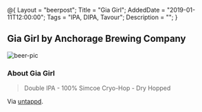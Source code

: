 @{ 
 Layout = "beerpost"; 
 Title = "Gia Girl"; 
 AddedDate = "2019-01-11T12:00:00"; 
 Tags = "IPA, DIPA, Tavour"; 
 Description = ""; 
 } 
 

## Gia Girl by Anchorage Brewing Company

![beer-pic]

### About Gia Girl

> Double IPA - 100% Simcoe Cryo-Hop - Dry Hopped

Via [untappd][untappd-url].

[untappd-url]: <https://untappd.com/b/anchorage-brewing-company-gia-girl/2936813>
[beer-pic]: https://jasonpowley.com/assets/img/2019-01-11-gia-girl.jpeg "Gia Girl by Anchorage Brewing Company"
